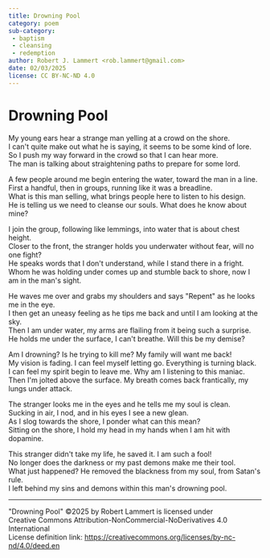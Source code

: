 ```yaml
---
title: Drowning Pool
category: poem
sub-category:
 - baptism
 - cleansing
 - redemption
author: Robert J. Lammert <rob.lammert@gmail.com>
date: 02/03/2025 
license: CC BY-NC-ND 4.0
---
```


# Drowning Pool

My young ears hear a strange man yelling at a crowd on the shore.  
I can't quite make out what he is saying, it seems to be some kind of lore.  
So I push my way forward in the crowd so that I can hear more.  
The man is talking about straightening paths to prepare for some lord.  
  
A few people around me begin entering the water, toward the man in a line.  
First a handful, then in groups, running like it was a breadline.  
What is this man selling, what brings people here to listen to his design.  
He is telling us we need to cleanse our souls. What does he know about mine?  
  
I join the group, following like lemmings, into water that is about chest height.  
Closer to the front, the stranger holds you underwater without fear, will no one fight?  
He speaks words that I don't understand, while I stand there in a fright.  
Whom he was holding under comes up and stumble back to shore, now I am in the man's sight.  
  
He waves me over and grabs my shoulders and says "Repent" as he looks me in the eye.  
I then get an uneasy feeling as he tips me back and until I am looking at the sky.  
Then I am under water, my arms are flailing from it being such a surprise.  
He holds me under the surface, I can't breathe. Will this be my demise?  
  
Am I drowning? Is he trying to kill me? My family will want me back!  
My vision is fading. I can feel myself letting go. Everything is turning black.  
I can feel my spirit begin to leave me. Why am I listening to this maniac.  
Then I'm jolted  above the surface. My breath comes back frantically, my lungs under attack.  
  
The stranger looks me in the eyes and he tells me my soul is clean.  
Sucking in air, I nod, and in his eyes I see a new glean.  
As I slog towards the shore, I ponder what can this mean?  
Sitting on the shore, I hold my head in my hands when I am hit with dopamine.  
  
This stranger didn't take my life, he saved it. I am such a fool!  
No longer does the darkness or my past demons make me their tool.  
What just happened? He removed the blackness from my soul, from Satan's rule.  
I left behind my sins and demons within this man's drowning pool.  

-----
"Drowning Pool" ©2025 by Robert Lammert is licensed under  
Creative Commons Attribution-NonCommercial-NoDerivatives 4.0 International  
License definition link: https://creativecommons.org/licenses/by-nc-nd/4.0/deed.en
